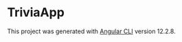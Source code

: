 # TriviaApp

This project was generated with [Angular CLI](https://github.com/angular/angular-cli) version 12.2.8.

